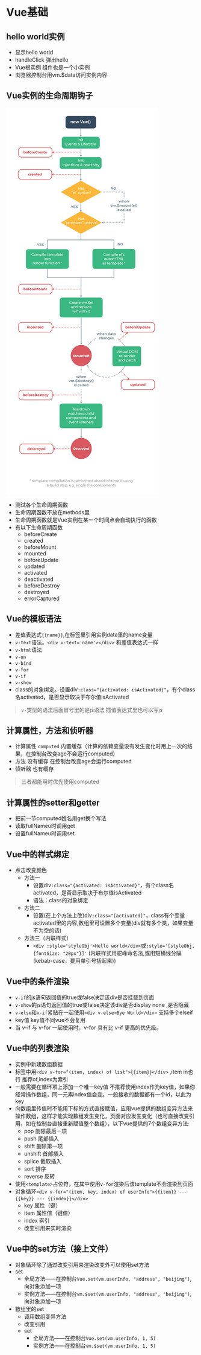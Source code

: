 # Vue基础

## hello world实例

- 显示hello world
- handleClick 弹出hello
- Vue根实例 组件也是一个小实例
- 浏览器控制台用vm.$data访问实例内容

## Vue实例的生命周期钩子

![lifecycle](./lifecycle.png)

- 测试各个生命周期函数
- 生命周期函数不放在methods里
- 生命周期函数就是Vue实例在某一个时间点会自动执行的函数
- 有以下生命周期函数
  - beforeCreate
  - created
  - beforeMount
  - mounted
  - beforeUpdate
  - updated
  - activated
  - deactivated
  - beforeDestroy
  - destroyed
  - errorCaptured

## Vue的模板语法

- 差值表达式`{{name}}`,在标签里引用实例data里的name变量
- `v-text`语法。`<div v-text='name'></div>` 和差值表达式一样
- `v-html`语法
- `v-on`
- `v-bind`
- `v-for`
- `v-if`
- `v-show`
- class的对象绑定。设置div`:class="{activated: isActivated}"`，有个class名activated，是否显示取决于布尔值isActivated

> `v-`类型的语法后面冒号里的是js语法 插值表达式里也可以写js

## 计算属性，方法和侦听器

- 计算属性 `computed` 内置缓存（计算的依赖变量没有发生变化时用上一次的结果，在控制台改变age不会运行computed）
- 方法 没有缓存 在控制台改变age会运行computed
- 侦听器 也有缓存

> 三者都能用时优先使用computed

## 计算属性的setter和getter

- 把前一节computed姓名用get换个写法
- 读取fullNameu时调用get
- 设置fullNameu时调用set

## Vue中的样式绑定

- 点击改变颜色
  - 方法一
    - 设置div`:class="{activated: isActivated}"`，有个class名activated，是否显示取决于布尔值isActivated
    - 语法：class的对象绑定
  - 方法二
    - 设置(在上个方法上改)div`:class="[activated]"`，class有个变量activated里的内容,数组里可设置多个变量(div就有多个类，如果变量不为空的话)
  - 方法三（内联样式）
    - `<div :style='styleObj'>Hello world</div>`或`:style='[styleObj, {fontSize: "20px"}]'` (内联样式用驼峰命名法,或用短横线分隔 (kebab-case，要用单引号括起来))

## Vue中的条件渲染

- `v-if`的js语句返回值的true或false决定该div是否挂载到页面
- `v-show`的js语句返回值的true或false决定该div是否display none ,是否隐藏
- `v-else`和`v-if`紧贴在一起使用`<div v-else>Bye World</div>` 支持多个elseif
- key值 key值不同vue不会复用
- 当 v-if 与 v-for 一起使用时，v-for 具有比 v-if 更高的优先级。

## Vue中的列表渲染

- 实例中新建数组数据
- 标签中用`<div v-for="(item, index) of list">{{item}}</div>` ,item in也行 推荐of,index为索引
- 一般需要在循环项上添加一个唯一key值 不推荐使用index作为key值，如果你经常操作数组，同一元素index值会变。一般接收的数据都有一个id，以此为key
- 向数组里传值时不能用下标的方式直接赋值，应用vue提供的数组变异方法来操作数组，这样才能实现数组发生变化，页面对应发生变化（也可直接改变引用，如在控制台直接重新赋值整个数组），以下vue提供的7个数组变异方法:
  - pop 删除最后一项
  - push 尾部插入
  - shift 删除第一项
  - unshift 首部插入
  - splice 截取插入
  - sort 排序
  - reverse 反转
- 使用`<template>`占位符，在其中使用`v-for`渲染后该template不会渲染到页面
- 对象循环`<div v-for="(item, key, index) of userInfo">{{item}} --- {{key}} --- {{index}}</div>`
  - key 属性（键）
  - item 属性值（键值）
  - index 索引
  - 改变引用来实时渲染

## Vue中的set方法（接上文件）

- 对象循环除了通过改变引用来渲染改变外可以使用set方法
- set
  - 全局方法——在控制台`Vue.set(vm.userInfo, "address", "beijing")`,向对象添加一项
  - 实例方法——在控制台`vm.$set(vm.userInfo, "address", "beijing")`,向对象添加一项
- 数组里的set
  - 调用数组变异方法
  - 改变引用
  - set
    - 全局方法——在控制台`Vue.set(vm.userInfo, 1, 5)`
    - 实例方法——在控制台`vm.$set(vm.userInfo, 1, 5)`